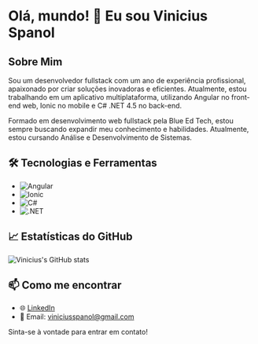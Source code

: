 # Olá, mundo! 👋 Eu sou Vinicius Spanol

## Sobre Mim
Sou um desenvolvedor fullstack com um ano de experiência profissional, apaixonado por criar soluções inovadoras e eficientes. Atualmente, estou trabalhando em um aplicativo multiplataforma, utilizando Angular no front-end web, Ionic no mobile e C# .NET 4.5 no back-end.

Formado em desenvolvimento web fullstack pela Blue Ed Tech, estou sempre buscando expandir meu conhecimento e habilidades. Atualmente, estou cursando Análise e Desenvolvimento de Sistemas.

## 🛠️ Tecnologias e Ferramentas
- ![Angular](https://img.shields.io/badge/-Angular-DD0031?style=flat&logo=angular&logoColor=white)
- ![Ionic](https://img.shields.io/badge/-Ionic-3880FF?style=flat&logo=ionic&logoColor=white)
- ![C#](https://img.shields.io/badge/-C%23-239120?style=flat&logo=c-sharp&logoColor=white)
- ![.NET](https://img.shields.io/badge/-.NET-5C2D91?style=flat&logo=.net&logoColor=white)

## 📈 Estatísticas do GitHub
![Vinicius's GitHub stats](https://github-readme-stats.vercel.app/api?username=spanol&show_icons=true&theme=radical)

## 📫 Como me encontrar
- 🌐 [LinkedIn](https://www.linkedin.com/in/vinicius-spanol/)
- 📧 Email: viniciusspanol@gmail.com

Sinta-se à vontade para entrar em contato!
